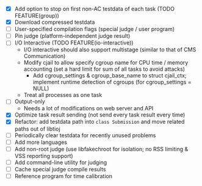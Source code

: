 - [x] Add option to stop on first non-AC testdata of each task (TODO FEATURE(group))
- [x] Download compressed testdata
- [ ] User-specified compilation flags (special judge / user program)
- [ ] Pin judge (platform-independent judge result)
- [ ] I/O Interactive (TODO FEATURE(io-interactive))
    - I/O interactive should also support multistage (similar to that of CMS Communication)
    - Modify cjail to allow specify cgroup name for CPU time / memory accounting (set a hard limit for sum of all tasks to avoid attacks)
        - Add cgroup_settings & cgroup_base_name to struct cjail_ctx; implement runtime detection of cgroups (for cgroup_settings = NULL)
    - Treat all processes as one task
- [ ] Output-only
    - Needs a lot of modifications on web server and API
- [x] Optimize task result sending (not send every task result every time)
- [x] Refactor: add testdata path into `class Submission` and move related paths out of libtioj
- [ ] Periodically clear testdata for recently unused problems
- [ ] Add more languages
- [ ] Add non-root judge (use libfakechroot for isolation; no RSS limiting & VSS reporting support)
- [ ] Add command-line utility for judging
- [ ] Cache special judge compile results
- [ ] Reference program for time calibration
